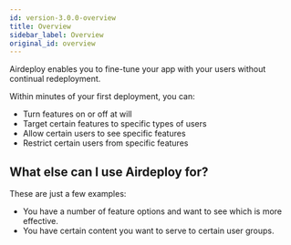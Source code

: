```yaml
---
id: version-3.0.0-overview
title: Overview
sidebar_label: Overview
original_id: overview
---
```


Airdeploy enables you to fine-tune your app with your users without continual redeployment. 

Within minutes of your first deployment, you can:

- Turn features on or off at will
- Target certain features to specific types of users
- Allow certain users to see specific features
- Restrict certain users from specific features

## What else can I use Airdeploy for?

These are just a few examples:

- You have a number of feature options and want to see which is more effective.
- You have certain content you want to serve to certain user groups.